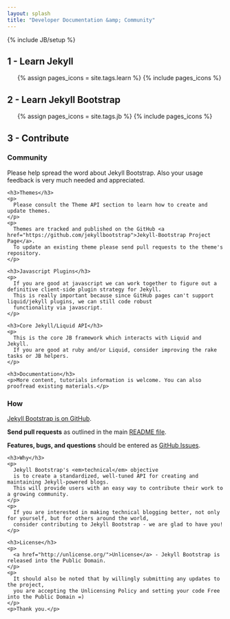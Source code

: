 ```yaml
---
layout: splash
title: "Developer Documentation &amp; Community"
---
```

{% include JB/setup %}

## 1 - Learn Jekyll

<ul class="thumbnails">
  {% assign pages_icons = site.tags.learn %}
  {% include pages_icons %}
</ul>

## 2 - Learn Jekyll Bootstrap

<ul class="thumbnails">
  {% assign pages_icons = site.tags.jb %}  
  {% include pages_icons %}
</ul>

## 3 - Contribute

<div class="row">
  <div class="span6">
    <h3>Community</h3>
    <p>
      Please help spread the word about Jekyll Bootstrap.
      Also your usage feedback is very much needed and appreciated.
    </p>
    
    <h3>Themes</h3>
    <p>
      Please consult the Theme API section to learn how to create and update themes.
    </p>
    <p>
      Themes are tracked and published on the GitHub <a href="https://github.com/jekyllbootstrap">Jekyll-Bootstrap Project Page</a>.
      To update an existing theme please send pull requests to the theme's repository.
    </p>

    <h3>Javascript Plugins</h3>
    <p>
      If you are good at javascript we can work together to figure out a definitive client-side plugin strategy for Jekyll.
      This is really important because since GitHub pages can't support liquid/jekyll plugins, we can still code robust 
      functionality via javascript.
    </p>
    
    <h3>Core Jekyll/Liquid API</h3>
    <p>
      This is the core JB framework which interacts with Liquid and Jekyll.
      If you are good at ruby and/or Liquid, consider improving the rake tasks or JB helpers.
    </p>
    
    <h3>Documentation</h3>
    <p>More content, tutorials information is welcome. You can also proofread existing materials.</p>
  </div>
  <div class="span5 offset1">
    <h3>How</h3>
    <p><a href="https://github.com/plusjade/jekyll-bootstrap">Jekyll Bootstrap is on GitHub</a>.</p>
    <p><strong>Send pull requests</strong> as outlined in the main <a href="https://github.com/plusjade/jekyll-bootstrap#readme">README file</a>.</p>
    <p><strong>Features, bugs, and questions</strong> should be entered as <a href="https://github.com/plusjade/jekyll-bootstrap/issues">GitHub Issues</a>.</p>
    
    <h3>Why</h3>
    <p>
      Jekyll Bootstrap's <em>technical</em> objective
      is to create a standardized, well-tuned API for creating and maintaining Jekyll-powered blogs.
      This will provide users with an easy way to contribute their work to a growing community.
    </p>
    <p>
      If you are interested in making technical blogging better, not only for yourself, but for others around the world,
      consider contributing to Jekyll Bootstrap - we are glad to have you!
    </p>

    <h3>License</h3>
    <p>
      <a href="http://unlicense.org/">Unlicense</a> - Jekyll Bootstrap is released into the Public Domain. 
    </p>
    <p>
      It should also be noted that by willingly submitting any updates to the project,
      you are accepting the Unlicensing Policy and setting your code Free into the Public Domain =)
    </p>    
    <p>Thank you.</p>
  </div>
</div>